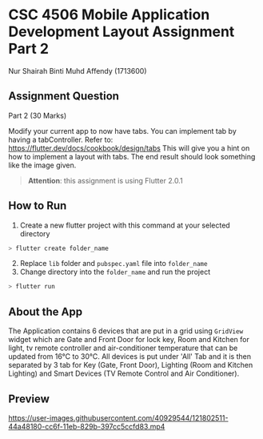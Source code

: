 # CSC 4506 Mobile Application Development Layout Assignment Part 2

Nur Shairah Binti Muhd Affendy
(1713600)

## Assignment Question
Part 2 (30 Marks)

Modify your current app to now have tabs. 
You can implement tab by having a tabController. 
Refer to: https://flutter.dev/docs/cookbook/design/tabs
This will give you a hint on how to implement a layout with tabs.
The end result should look something like the image given.


> **Attention**: this assignment is using Flutter 2.0.1

## How to Run
1. Create a new flutter project with this command at your selected directory
```bash
> flutter create folder_name
```
2. Replace `lib` folder and `pubspec.yaml` file into `folder_name`
3. Change directory into the `folder_name` and run the project
```bash
> flutter run 
```
## About the App
The Application contains 6 devices that are put in a grid using `GridView` widget which are Gate and Front Door for lock key, Room and Kitchen for light, tv remote controller and air-conditioner temperature that can be updated from 16°C to 30°C. All devices is put under 'All' Tab and it is then separated by 3 tab for Key (Gate, Front Door), Lighting (Room and Kitchen Lighting) and Smart Devices (TV Remote Control and Air Conditioner).

## Preview
https://user-images.githubusercontent.com/40929544/121802511-44a48180-cc6f-11eb-829b-397cc5ccfd83.mp4

